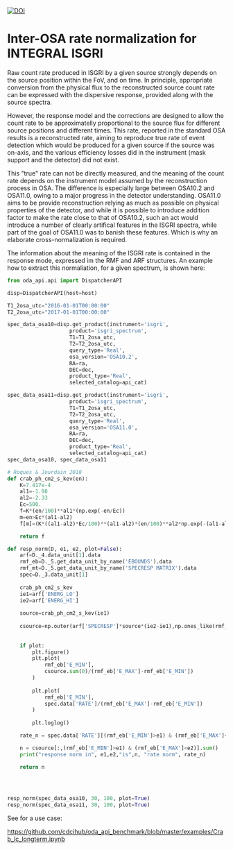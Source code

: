 [![DOI](https://zenodo.org/badge/DOI/10.5281/zenodo.3667772.svg)](https://doi.org/10.5281/zenodo.3667772)

# Inter-OSA rate normalization for INTEGRAL ISGRI

Raw count rate produced in ISGRI by a given source strongly depends on the source position within the FoV, and on time.
In principle, appropriate conversion from the physical flux to the reconstructed source count rate can be expressed with the dispersive response, provided along with the source spectra.

However, the response model and the corrections are designed to allow the count rate to be approximatelly proportional to the source flux for different source positions and different times.
This rate, reported in the standard OSA results is a reconstructed rate, aiming to reproduce true rate of event detection which would be produced for a given source if the source was on-axis, and the various efficiency losses did in the instrument (mask support and the detector) did not exist. 

This "true" rate can not be directly measured, and the meaning of the count rate depends on the instrument model assumed by the reconstruction process in OSA. The difference is especially large between OSA10.2 and OSA11.0, owing to a major progress in the detector understanding.
OSA11.0 aims to be provide reconstruction relying as much as possible on physical properties of the detector, and while it is possible to introduce addition factor to make the rate close to that of OSA10.2, such an act would introduce a number of clearly artifical features in the ISGRI spectra, while part of the goal of OSA11.0 was to banish these features.
Which is why an elaborate cross-normalization is required.

The information about the meaning of the ISGRI rate is contained in the response mode, expressed im the RMF and ARF structures. An example how to extract this normaliation, for a given spectrum, is shown here:


```python
from oda_api.api import DispatcherAPI

disp=DispatcherAPI(host=host)

T1_2osa_utc="2016-01-01T00:00:00"
T2_2osa_utc="2017-01-01T00:00:00"

spec_data_osa10=disp.get_product(instrument='isgri',
                    product='isgri_spectrum',
                    T1=T1_2osa_utc,
                    T2=T2_2osa_utc,
                    query_type='Real',
                    osa_version='OSA10.2',
                    RA=ra,
                    DEC=dec,
                    product_type='Real',
                    selected_catalog=api_cat)

spec_data_osa11=disp.get_product(instrument='isgri',
                    product='isgri_spectrum',
                    T1=T1_2osa_utc,
                    T2=T2_2osa_utc,
                    query_type='Real',
                    osa_version='OSA11.0',
                    RA=ra,
                    DEC=dec,
                    product_type='Real',
                    selected_catalog=api_cat)
spec_data_osa10, spec_data_osa11

# Roques & Jourdain 2018
def crab_ph_cm2_s_kev(en):
    K=7.417e-4
    al1=-1.98
    al2=-2.33
    Ec=500.
    f=K*(en/100)**al1*(np.exp(-en/Ec))
    m=en>Ec*(al1-al2)
    f[m]=(K*((al1-al2)*Ec/100)**(al1-al2)*(en/100)**al2*np.exp(-(al1-al2)))[m]

    return f

def resp_norm(D, e1, e2, plot=False):
    arf=D._4.data_unit[1].data
    rmf_eb=D._5.get_data_unit_by_name('EBOUNDS').data
    rmf_mt=D._5.get_data_unit_by_name('SPECRESP MATRIX').data
    spec=D._3.data_unit[1]
    
    crab_ph_cm2_s_kev    
    ie1=arf['ENERG_LO']
    ie2=arf['ENERG_HI']
    
    source=crab_ph_cm2_s_kev(ie1)
    
    csource=np.outer(arf['SPECRESP']*source*(ie2-ie1),np.ones_like(rmf_eb['E_MIN']))*rmf_mt['MATRIX']
        
    
    if plot:
        plt.figure()
        plt.plot(
            rmf_eb['E_MIN'],
            csource.sum(0)/(rmf_eb['E_MAX']-rmf_eb['E_MIN'])
        )
        
        plt.plot(
            rmf_eb['E_MIN'],
            spec.data['RATE']/(rmf_eb['E_MAX']-rmf_eb['E_MIN'])
        )
        
        plt.loglog()

    rate_n = spec.data['RATE'][(rmf_eb['E_MIN']>e1) & (rmf_eb['E_MAX']<e2)].sum()

    n = csource[:,(rmf_eb['E_MIN']>e1) & (rmf_eb['E_MAX']<e2)].sum()
    print("response norm in", e1,e2,"is",n, "rate norm", rate_n)

    return n


   
    
resp_norm(spec_data_osa10, 30, 100, plot=True)
resp_norm(spec_data_osa11, 30, 100, plot=True)

```

See for a use case: 

https://github.com/cdcihub/oda_api_benchmark/blob/master/examples/Crab_lc_longterm.ipynb
